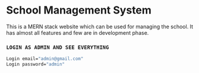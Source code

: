 # School Management System

This is a MERN stack website which can be used for managing the school. It has almost all features and few are in development phase.

### `LOGIN AS ADMIN AND SEE EVERYTHING`

```bash
Login email="admin@gmail.com"
Login password="admin"
```

